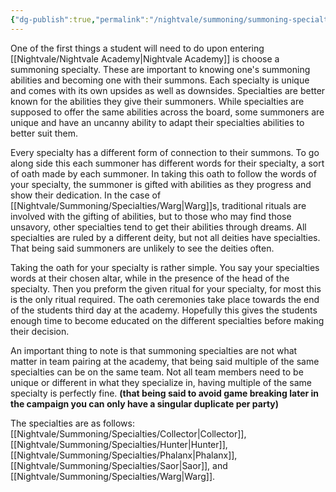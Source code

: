 ```yaml
---
{"dg-publish":true,"permalink":"/nightvale/summoning/summoning-specialties/"}
---
```



One of the first things a student will need to do upon entering [[Nightvale/Nightvale Academy\|Nightvale Academy]] is choose a summoning specialty. These are important to knowing one's summoning abilities and becoming one with their summons. Each specialty is unique and comes with its own upsides as well as downsides. Specialties are better known for the abilities they give their summoners. While specialties are supposed to offer the same abilities across the board, some summoners are unique and have an uncanny ability to adapt their specialties abilities to better suit them.


Every specialty has a different form of connection to their summons. To go along side this each summoner has different words for their specialty, a sort of oath made by each summoner. In taking this oath to follow the words of your specialty, the summoner is gifted with abilities as they progress and show their dedication. In the case of [[Nightvale/Summoning/Specialties/Warg\|Warg]]s, traditional rituals are involved with the gifting of abilities, but to those who may find those unsavory, other specialties tend to get their abilities through dreams. All specialties are ruled by a different deity, but not all deities have specialties. That being said summoners are unlikely to see the deities often.


Taking the oath for your specialty is rather simple. You say your specialties words at their chosen altar, while in the presence of the head of the specialty. Then you preform the given ritual for your specialty, for most this is the only ritual required. The oath ceremonies take place towards the end of the students third day at the academy. Hopefully this gives the students enough time to become educated on the different specialties before making their decision.


An important thing to note is that summoning specialties are not what matter in team pairing at the academy, that being said multiple of the same specialties can be on the same team. Not all team members need to be unique or different in what they specialize in, having multiple of the same specialty is perfectly fine. **(that being said to avoid game breaking later in the campaign you can only have a singular duplicate per party)**

The specialties are as follows: [[Nightvale/Summoning/Specialties/Collector\|Collector]], [[Nightvale/Summoning/Specialties/Hunter\|Hunter]], [[Nightvale/Summoning/Specialties/Phalanx\|Phalanx]], [[Nightvale/Summoning/Specialties/Saor\|Saor]], and [[Nightvale/Summoning/Specialties/Warg\|Warg]].

